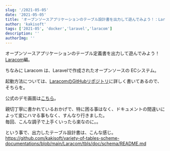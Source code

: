 ```yaml
---
slug: '/2021-05-05'
date: '2021-05-05'
title: 'オープンソースアプリケーションのテーブル設計書を出力して遊んでみよう！：Laracom編'
author: 'kakisoft'
tags: ['2021-05', 'docker','laravel','laracom']
description: ''
authorImg: ''
---
```


オープンソースアプリケーションのテーブル定義書を出力して遊んでみよう！　[Laracom](https://laracom.net/)編。  

ちなみに Laracom は、Laravelで作成されたオープンソースの ECシステム。  

起動方法については、[LaracomのGitHubリポジトリ](https://github.com/jsdecena/laracom)に詳しく書いてあるので、そちらを。  

公式のデモ画面は[こちら](https://laracom.net/)。  

親切丁寧に書かれているおかげで、特に困る事はなく、ドキュメントの間違いによって変にハマる事もなく、すんなり行きました。  
毎回、こんな調子で上手くいったら楽なのに。。  

という事で、出力したテーブル設計書は、こんな感じ。  
<https://github.com/kakisoft/variety-of-tables-scheme-documentations/blob/main/Laracom/tbls/doc/schema/README.md>  

